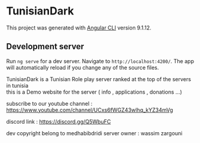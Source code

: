 # TunisianDark

This project was generated with [Angular CLI](https://github.com/angular/angular-cli) version 9.1.12.

## Development server

Run `ng serve` for a dev server. Navigate to `http://localhost:4200/`. The app will automatically reload if you change any of the source files.


TunisianDark is a Tunisian Role play server ranked at the top of the servers in tunisia  
this is a Demo website for the server ( info , applications , donations ...) 

subscribe to our youtube  channel : https://www.youtube.com/channel/UCxs6fWGZ43wlhq_kYZ34mVg


discord link : https://discord.gg/Q5WbuFC



dev  copyright belong to medhabibdridi 
server owner : wassim zargouni


